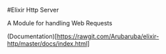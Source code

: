 #Elixir Http Server

A Module for handling Web Requests

(Documentation)[https://rawgit.com/Arubaruba/elixir-http/master/docs/index.html]

